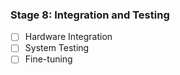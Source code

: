 ### Stage 8: Integration and Testing
- [ ] Hardware Integration
- [ ] System Testing
- [ ] Fine-tuning
